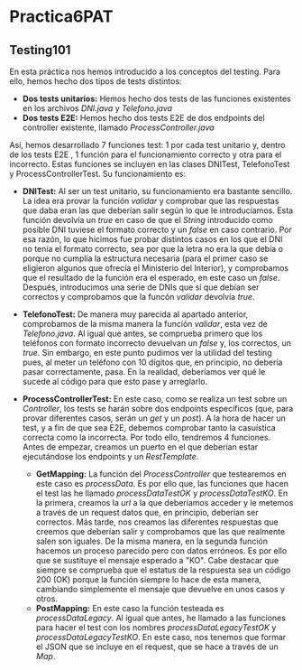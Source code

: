 # Practica6PAT
## Testing101

En esta práctica nos hemos introducido a los conceptos del testing. Para ello, hemos hecho dos tipos de tests distintos:

* **Dos tests unitarios:** Hemos hecho dos tests de las funciones existentes en los archivos *DNI.java* y *Telefono.java*
* **Dos tests E2E:** Hemos hecho dos tests E2E de dos endpoints del controller existente, llamado *ProcessController.java*

Así, hemos desarrollado 7 funciones test: 1 por cada test unitario y, dentro de los tests E2E , 1 función para el funcionamiento correcto y otra para el incorrecto. Estas funciones se incluyen en las clases DNITest, TelefonoTest y ProcessControllerTest. Su funcionamiento es:

* **DNITest:** Al ser un test unitario, su funcionamiento era bastante sencillo. La idea era provar la función *validar* y comprobar que las respuestas que daba eran las que deberían salir según lo que le introducíamos. Esta función devolvía un *true* en caso de que el *String* introducido como posible DNI tuviese el formato correcto y un *false* en caso contrario. Por esa razón, lo que hicimos fue probar distintos casos en los que el DNI no tenía el formato correcto, sea por que la letra no era la que debía o porque no cumplía la estructura necesaria (para el primer caso se eligieron algunos que ofrecía el Ministerio del Interior), y comprobamos que el resultado de la función era el esperado, en este caso un *false*. Después, introducimos una serie de DNIs que sí que debían ser correctos y comprobamos que la funcón *validar* devolvía *true*.

* **TelefonoTest:** De manera muy parecida al apartado anterior, comprobamos de la misma manera la función *validar*, esta vez de *Telefono.java*. Al igual que antes, se comprueba primero que los teléfonos con formato incorrecto devuelvan un *false* y, los correctos, un *true*. Sin embargo, en este punto pudimos ver la utilidad del testing pues, al meter un teléfono con 10 dígitos que, en principio, no debería pasar correctamente, pasa. En la realidad, deberíamos ver qué le sucede al código para que esto pase y arreglarlo.

* **ProcessControllerTest:** En este caso, como se realiza un test sobre un *Controller*, los tests se harán sobre dos endpoints específicos (que, para provar diferentes casos, serán un *get* y un *post*). A la hora de hacer un test, y a fin de que sea E2E, debemos comprobar tanto la casuística correcta como la incorrecta. Por todo ello, tendremos 4 funciones. Antes de empezar, creamos un puerto en el que deberían estar ejecutándose los endpoints y un *RestTemplate*.  
    * **GetMapping:** La función del *ProcessController* que testearemos en este caso es *processData*. Es por ello que, las funciones que hacen el test las he llamado *processDataTestOK* y *processDataTestKO*. En la primera, creamos la *url* a la que deberíamos acceder y le metemos a través de un request datos que, en principio, deberían ser correctos. Más tarde, nos creamos las diferentes respuestas que creemos que deberían salir y comprobamos que las que realmente salen son iguales. De la misma manera, en la segunda función hacemos un proceso parecido pero con datos erróneos. Es por ello que se sustituye el mensaje esperado a "KO". Cabe destacar que siempre se comprueba que el estatus de la respuesta sea un código 200 (OK) porque la función siempre lo hace de esta manera, cambiando simplemente el mensaje que devuelve en unos casos y otros.
    * **PostMapping:** En este caso la función testeada es *processDataLegacy*. Al igual que antes, he llamado a las funciones para hacer el test con los nombres *processDataLegacyTestOK* y *processDataLegacyTestKO*. En este caso, nos tenemos que formar el JSON que se incluye en el request, que se hace a través de un *Map*. 
